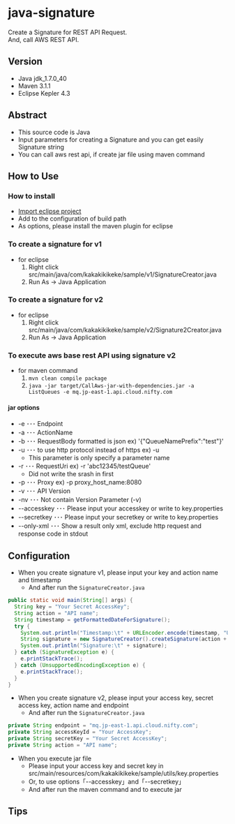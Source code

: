java-signature
=========
Create a Signature for REST API Request.  
And, call AWS REST API.

Version
-------

* Java jdk_1.7.0_40
* Maven 3.1.1
* Eclipse Kepler 4.3

Abstract
--------

* This source code is Java 
* Input parameters for creating a Signature and you can get easily Signature string 
* You can call aws rest api, if create jar file using maven command

How to Use
----------

### How to install

* [Import eclipse project](http://kakakikikeke.blogspot.jp/2012/12/githubandroideclipse.html)
* Add to the configuration of build path
* As options, please install the maven plugin for eclipse

### To create a signature for v1

* for eclipse
  1. Right click src/main/java/com/kakakikikeke/sample/v1/SignatureCreator.java
  1. Run As -> Java Application

### To create a signature for v2

* for eclipse
  1. Right click src/main/java/com/kakakikikeke/sample/v2/Signature2Creator.java
  1. Run As -> Java Application

### To execute aws base rest API using signature v2

* for maven command
  1. `mvn clean compile package`
  2. `java -jar target/CallAws-jar-with-dependencies.jar -a ListQueues -e mq.jp-east-1.api.cloud.nifty.com` 

#### jar options

* -e ･･･ Endpoint
* -a ･･･ ActionName
* -b ･･･ RequestBody formatted is json ex) '{"QueueNamePrefix":"test"}'
* -u ･･･ to use http protocol instead of https ex) -u
  * This parameter is only specify a parameter name
* -r ･･･ RequestUri ex) -r 'abc12345/testQueue'
  * Did not write the srash in first
* -p ･･･ Proxy ex) -p proxy_host_name:8080
* -v ･･･ API Version
* -nv ･･･ Not contain Version Parameter (-v)
* --accesskey ･･･ Please input your accesskey or write to key.properties
* --secretkey ･･･ Please input your secretkey or write to key.properties
* --only-xml ･･･ Show a result only xml, exclude http request and response code in stdout

Configuration
-------------

* When you create signature v1, please input your key and action name and timestamp
  * And after run the `SignatureCreator.java`

```java
public static void main(String[] args) {
  String key = "Your Secret AccessKey";
  String action = "API name";
  String timestamp = getFormattedDateForSignature();
  try {
    System.out.println("Timestamp:\t" + URLEncoder.encode(timestamp, "UTF-8"));
    String signature = new SignatureCreator().createSignature(action + timestamp, key);
    System.out.println("Signature:\t" + signature);
  } catch (SignatureException e) {
    e.printStackTrace();
  } catch (UnsupportedEncodingException e) {
    e.printStackTrace();
  }
}
```

* When you create signature v2, please input your access key, secret access key, action name and endpoint
  * And after run the `SignatureCreator.java`

```java
private String endpoint = "mq.jp-east-1.api.cloud.nifty.com";
private String accessKeyId = "Your AccessKey";
private String secretKey = "Your Secret AccessKey";
private String action = "API name";
```

* When you execute jar file
  * Please input your access key and secret key in src/main/resources/com/kakakikikeke/sample/utils/key.properties
  * Or, to use options「--accesskey」and「--secretkey」
  * And after run the maven command and to execute jar

Tips
----

